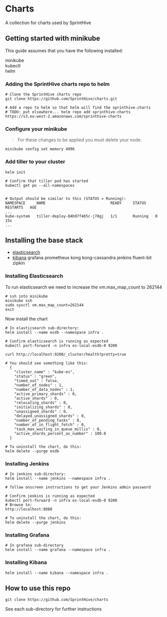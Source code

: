 # Charts

A collection for charts used by SprintHive

## Getting started with minikube

This guide assumes that you have the following installed:

minikube  
kubectl  
helm  

### Adding the SprintHive charts repo to helm 

    # Clone the SprintHive charts repo
    git clone https://github.com/SprintHive/charts.git
    
    # Add a repo to helm so that helm will find the sprinthive-charts 
    # TODO: put elsewhere... helm repo add sprinthive-charts https://s3.eu-west-2.amazonaws.com/sprinthive-charts

### Configure your minikube

> For these changes to be applied you must delete your node.

    minikube config set memory 4096

### Add tiller to your cluster

    helm init
    
    # Confirm that tiller pod has started
    kubectl get po --all-namespaces
      

    # Output should be similar to this (STATUS = Running):
    NAMESPACE     NAME                             READY     STATUS    RESTARTS   AGE
    ...
    kube-system   tiller-deploy-84b97f465c-j78gj   1/1       Running   0          15s
    ...


## Installing the base stack

* [elasticsearch](#Installing-Elasticsearch) 
* [kibana](#Installing-Kibana)
grafana
prometheus
kong
kong-cassandra
jenkins
fluent-bit
zipkin

### Installing Elasticsearch
    
To run elasticsearch we need to increase the vm.max_map_count to 262144  

    # ssh into minikube 
    minikube ssh
    sudo sysctl vm.max_map_count=262144
    exit
    
Now install the chart       
    
    # In elasticsearch sub-directory:
    helm install --name esdb --namespace infra .
      
    # Confirm elasticsearch is running as expected
    kubectl port-forward -n infra es-local-esdb-0 9200
      
    curl http://localhost:9200/_cluster/health?pretty=true
    
    # You should see something like this:
      {
        "cluster_name" : "kube-es",
        "status" : "green",
        "timed_out" : false,
        "number_of_nodes" : 1,
        "number_of_data_nodes" : 1,
        "active_primary_shards" : 0,
        "active_shards" : 0,
        "relocating_shards" : 0,
        "initializing_shards" : 0,
        "unassigned_shards" : 0,
        "delayed_unassigned_shards" : 0,
        "number_of_pending_tasks" : 0,
        "number_of_in_flight_fetch" : 0,
        "task_max_waiting_in_queue_millis" : 0,
        "active_shards_percent_as_number" : 100.0
      }
      
    # To uninstall the chart, do this:
    helm delete --purge esdb    

### Installing Jenkins

    # In jenkins sub-directory:
    helm install --name jenkins --namespace infra .
      
    # follow onscreen instructions to get your Jenkins admin password
      
    # Confirm jenkins is running as expected
    kubectl port-forward -n infra es-local-esdb-0 9200
    # Browse to:
    http://localhost:8080
        
    # To uninstall the chart, do this:
    helm delete --purge jenkins
    

### Installing Grafana

    # In grafana sub-directory
    helm install --name grafana --namespace infra .
      
    

### Installing Kibana

    helm install --name kibana --namespace infra .

###  


## How to use this repo

    git clone https://github.com/SprintHive/charts


See each sub-directory for further instructions    
    
    
